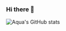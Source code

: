 ### Hi there 👋
![Aqua's GitHub stats](https://github-readme-stats.vercel.app/api?username=anuraghazra&show_icons=true&theme=radical)

